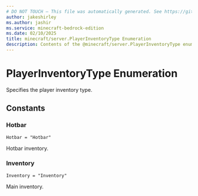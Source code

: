 ```yaml
---
# DO NOT TOUCH — This file was automatically generated. See https://github.com/mojang/minecraftapidocsgenerator to modify descriptions, examples, etc.
author: jakeshirley
ms.author: jashir
ms.service: minecraft-bedrock-edition
ms.date: 02/10/2025
title: minecraft/server.PlayerInventoryType Enumeration
description: Contents of the @minecraft/server.PlayerInventoryType enumeration.
---
```

# PlayerInventoryType Enumeration

Specifies the player inventory type.

## Constants
### **Hotbar**
`Hotbar = "Hotbar"`

Hotbar inventory.
### **Inventory**
`Inventory = "Inventory"`

Main inventory.
